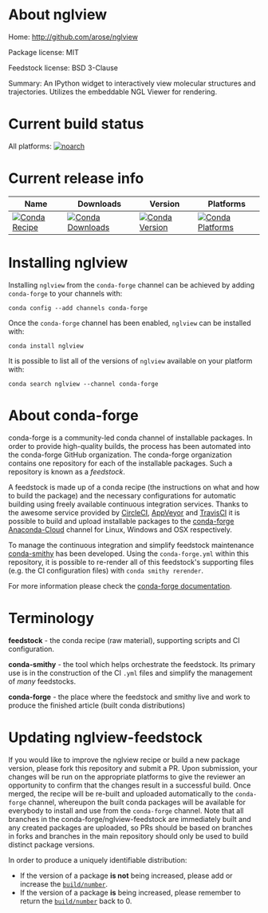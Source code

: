 About nglview
=============

Home: http://github.com/arose/nglview

Package license: MIT

Feedstock license: BSD 3-Clause

Summary: An IPython widget to interactively view molecular structures and trajectories. Utilizes the embeddable NGL Viewer for rendering.



Current build status
====================

All platforms:
[![noarch](https://img.shields.io/circleci/project/github/conda-forge/nglview-feedstock/master.svg?label=noarch)](https://circleci.com/gh/conda-forge/nglview-feedstock)

Current release info
====================

| Name | Downloads | Version | Platforms |
| --- | --- | --- | --- |
| [![Conda Recipe](https://img.shields.io/badge/recipe-nglview-green.svg)](https://anaconda.org/conda-forge/nglview) | [![Conda Downloads](https://img.shields.io/conda/dn/conda-forge/nglview.svg)](https://anaconda.org/conda-forge/nglview) | [![Conda Version](https://img.shields.io/conda/vn/conda-forge/nglview.svg)](https://anaconda.org/conda-forge/nglview) | [![Conda Platforms](https://img.shields.io/conda/pn/conda-forge/nglview.svg)](https://anaconda.org/conda-forge/nglview) |

Installing nglview
==================

Installing `nglview` from the `conda-forge` channel can be achieved by adding `conda-forge` to your channels with:

```
conda config --add channels conda-forge
```

Once the `conda-forge` channel has been enabled, `nglview` can be installed with:

```
conda install nglview
```

It is possible to list all of the versions of `nglview` available on your platform with:

```
conda search nglview --channel conda-forge
```


About conda-forge
=================

conda-forge is a community-led conda channel of installable packages.
In order to provide high-quality builds, the process has been automated into the
conda-forge GitHub organization. The conda-forge organization contains one repository
for each of the installable packages. Such a repository is known as a *feedstock*.

A feedstock is made up of a conda recipe (the instructions on what and how to build
the package) and the necessary configurations for automatic building using freely
available continuous integration services. Thanks to the awesome service provided by
[CircleCI](https://circleci.com/), [AppVeyor](http://www.appveyor.com/)
and [TravisCI](https://travis-ci.org/) it is possible to build and upload installable
packages to the [conda-forge](https://anaconda.org/conda-forge)
[Anaconda-Cloud](http://docs.anaconda.org/) channel for Linux, Windows and OSX respectively.

To manage the continuous integration and simplify feedstock maintenance
[conda-smithy](http://github.com/conda-forge/conda-smithy) has been developed.
Using the ``conda-forge.yml`` within this repository, it is possible to re-render all of
this feedstock's supporting files (e.g. the CI configuration files) with ``conda smithy rerender``.

For more information please check the [conda-forge documentation](https://conda-forge.org/docs/).

Terminology
===========

**feedstock** - the conda recipe (raw material), supporting scripts and CI configuration.

**conda-smithy** - the tool which helps orchestrate the feedstock.
                   Its primary use is in the construction of the CI ``.yml`` files
                   and simplify the management of *many* feedstocks.

**conda-forge** - the place where the feedstock and smithy live and work to
                  produce the finished article (built conda distributions)


Updating nglview-feedstock
==========================

If you would like to improve the nglview recipe or build a new
package version, please fork this repository and submit a PR. Upon submission,
your changes will be run on the appropriate platforms to give the reviewer an
opportunity to confirm that the changes result in a successful build. Once
merged, the recipe will be re-built and uploaded automatically to the
`conda-forge` channel, whereupon the built conda packages will be available for
everybody to install and use from the `conda-forge` channel.
Note that all branches in the conda-forge/nglview-feedstock are
immediately built and any created packages are uploaded, so PRs should be based
on branches in forks and branches in the main repository should only be used to
build distinct package versions.

In order to produce a uniquely identifiable distribution:
 * If the version of a package **is not** being increased, please add or increase
   the [``build/number``](http://conda.pydata.org/docs/building/meta-yaml.html#build-number-and-string).
 * If the version of a package **is** being increased, please remember to return
   the [``build/number``](http://conda.pydata.org/docs/building/meta-yaml.html#build-number-and-string)
   back to 0.